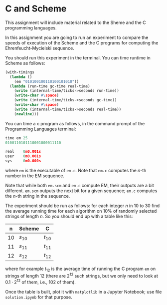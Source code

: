 # C and Scheme

This assignment will include material related to the Sheme and the C programming languages.  

In this assignment you are going to run an experiment to compare the speeds of execution of the Scheme and the C programs for computing the Ehrenfeucht-Mycielski sequence.

You should run this experiment in the terminal. You can time runtime in Scheme as follows:
```scheme
(with-timings
  (lambda ()
    (em "010100100110100101010"))
  (lambda (run-time gc-time real-time)
    (write (internal-time/ticks->seconds run-time))
    (write-char #\space)
    (write (internal-time/ticks->seconds gc-time))
    (write-char #\space)
    (write (internal-time/ticks->seconds real-time))
    (newline)))
```
You can time a c program as follows, in the command prompt of the Programming Languages terminal:
```c
time em 25
0100110101110001000011110

real    0m0.001s
user    0m0.001s
sys     0m0.000s
```
where `em` is the executable of `em.c`.  Note that `em.c` computes the _n_-th number in the EM sequence. 

Note that while both `em.scm` and `em.c` compute EM, their outputs are a bit different. `em.scm` outputs the next bit for a given sequence; `em.c` computes the _n_-th string in the sequence. 

The experiment should be run as follows: for each integer _n_ in 10 to 30 find the average running time for each algorithm on 10% of randomly selected strings of length _n_. So you should end up with a table like this:

| n | Scheme | C |
|---|---|---|
|10| $s_{10}$ | $t_{10}$ |
|11| $s_{11}$ | $t_{11}$ |
|12| $s_{12}$ | $t_{12}$ |

where for example $t_{12}$ is the average time of running the C program `em` on strings of length 12 (there are $2^{12}$ such strings, but we only need to look at $0.1\cdot 2^{12}$ of them, i.e., 102 of them).   

Once the table is built, plot it with `matplotlib` in a Jupyter Notebook; use file `solution.ipynb` for that purpose.
